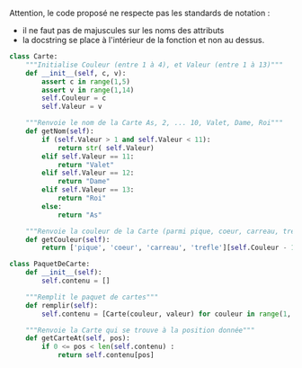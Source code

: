 Attention, le code proposé ne respecte pas les standards de notation :

- il ne faut pas de majuscules sur les noms des attributs
- la docstring se place à l'intérieur de la fonction et non au dessus.

```python linenums='1'
class Carte:
    """Initialise Couleur (entre 1 à 4), et Valeur (entre 1 à 13)"""
    def __init__(self, c, v):
        assert c in range(1,5)
        assert v in range(1,14)
        self.Couleur = c
        self.Valeur = v

    """Renvoie le nom de la Carte As, 2, ... 10, Valet, Dame, Roi"""
    def getNom(self):
        if (self.Valeur > 1 and self.Valeur < 11):
            return str( self.Valeur)
        elif self.Valeur == 11:
            return "Valet"
        elif self.Valeur == 12:
            return "Dame"
        elif self.Valeur == 13:
            return "Roi"
        else:
            return "As"

    """Renvoie la couleur de la Carte (parmi pique, coeur, carreau, trefle"""
    def getCouleur(self):
        return ['pique', 'coeur', 'carreau', 'trefle'][self.Couleur - 1]

class PaquetDeCarte:
    def __init__(self):
        self.contenu = []

    """Remplit le paquet de cartes"""
    def remplir(self):
        self.contenu = [Carte(couleur, valeur) for couleur in range(1, 5) for valeur in range(1, 14)]

    """Renvoie la Carte qui se trouve à la position donnée"""
    def getCarteAt(self, pos):
        if 0 <= pos < len(self.contenu) :
            return self.contenu[pos]

```